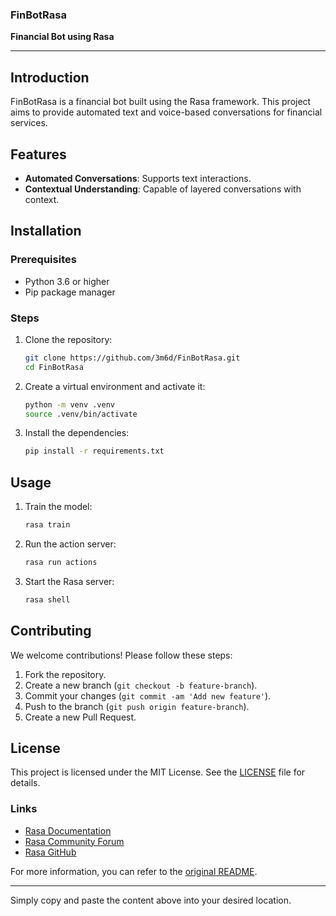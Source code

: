 ### FinBotRasa

**Financial Bot using Rasa**

---

## Introduction

FinBotRasa is a financial bot built using the Rasa framework. This project aims to provide automated text and voice-based conversations for financial services.

## Features

- **Automated Conversations**: Supports text interactions.
- **Contextual Understanding**: Capable of layered conversations with context.

## Installation

### Prerequisites

- Python 3.6 or higher
- Pip package manager

### Steps

1. Clone the repository:
   ```bash
   git clone https://github.com/3m6d/FinBotRasa.git
   cd FinBotRasa
   ```

2. Create a virtual environment and activate it:
   ```bash
   python -m venv .venv
   source .venv/bin/activate
   ```

3. Install the dependencies:
   ```bash
   pip install -r requirements.txt
   ```

## Usage

1. Train the model:
   ```bash
   rasa train
   ```

2. Run the action server:
   ```bash
   rasa run actions
   ```

3. Start the Rasa server:
   ```bash
   rasa shell
   ```

## Contributing

We welcome contributions! Please follow these steps:

1. Fork the repository.
2. Create a new branch (`git checkout -b feature-branch`).
3. Commit your changes (`git commit -am 'Add new feature'`).
4. Push to the branch (`git push origin feature-branch`).
5. Create a new Pull Request.

## License

This project is licensed under the MIT License. See the [LICENSE](LICENSE) file for details.

### Links

- [Rasa Documentation](https://rasa.com/docs)
- [Rasa Community Forum](https://forum.rasa.com)
- [Rasa GitHub](https://github.com/RasaHQ/rasa)

For more information, you can refer to the [original README](https://github.com/3m6d/FinBotRasa/blob/main/README.md).

---

Simply copy and paste the content above into your desired location.

